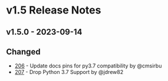 # v1.5 Release Notes

## v1.5.0 - 2023-09-14

## Changed

- [206](https://github.com/nautobot/nautobot-app-ssot/pull/206) - Update docs pins for py3.7 compatibility by @cmsirbu
- [207](https://github.com/nautobot/nautobot-app-ssot/pull/207) - Drop Python 3.7 Support by @jdrew82
